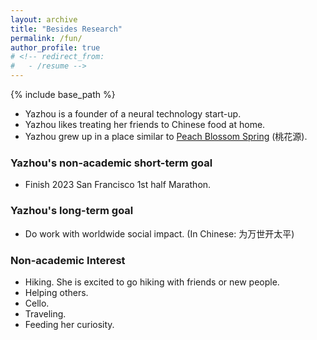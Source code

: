 ```yaml
---
layout: archive
title: "Besides Research"
permalink: /fun/
author_profile: true
# <!-- redirect_from:
#   - /resume -->
---
```


{% include base_path %}

- Yazhou is a founder of a neural technology start-up.
- Yazhou likes treating her friends to Chinese food at home.
- Yazhou grew up in a place similar to [Peach Blossom Spring](https://en.wikipedia.org/wiki/The_Peach_Blossom_Spring) (桃花源).

### Yazhou's non-academic short-term goal
- Finish 2023 San Francisco 1st half Marathon.
### Yazhou's long-term goal
- Do work with worldwide social impact. (In Chinese: 为万世开太平)

### Non-academic Interest
- Hiking. She is excited to go hiking with friends or new people.
- Helping others.
- Cello.
- Traveling.
- Feeding her curiosity.

